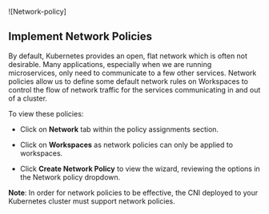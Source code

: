 ![Network-policy]

## Implement Network Policies

By default, Kubernetes provides an open, flat network which is often not desirable. Many applications, especially when we are running microservices, only need to communicate to a few other services. Network policies allow us to define some default network rules on Workspaces to control the flow of network traffic for the services communicating in and out of a cluster.

To view these policies:

- Click on **Network** tab within the policy assignments section.

- Click on **Workspaces** as network policies can only be applied to workspaces.

- Click **Create Network Policy** to view the wizard, reviewing the options in the Network policy dropdown.

**Note**: In order for network policies to be effective, the CNI deployed to your Kubernetes cluster must support network policies.
